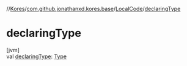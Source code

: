 //[Kores](../../../index.md)/[com.github.jonathanxd.kores.base](../index.md)/[LocalCode](index.md)/[declaringType](declaring-type.md)

# declaringType

[jvm]\
val [declaringType](declaring-type.md): [Type](https://docs.oracle.com/javase/8/docs/api/java/lang/reflect/Type.html)
